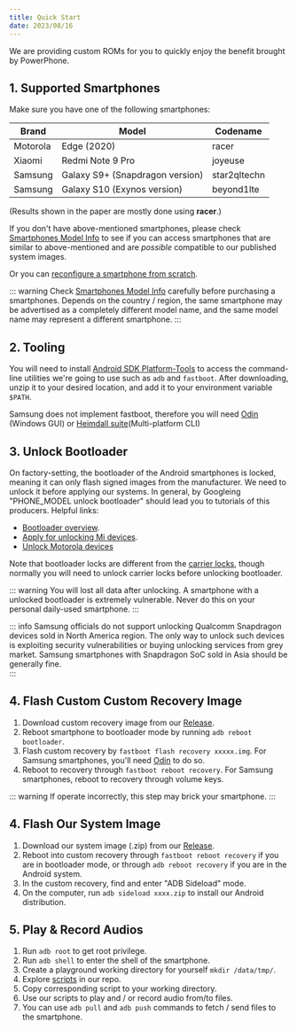 ```yaml
---
title: Quick Start
date: 2023/08/16
---
```


We are providing custom ROMs for you to quickly enjoy the benefit brought by PowerPhone. 

## 1. Supported Smartphones ##

Make sure you have one of the following smartphones:

| Brand | Model | Codename |
| ----- | ----- | -------  |
| Motorola| Edge (2020) | racer |
| Xiaomi | Redmi Note 9 Pro | joyeuse |
| Samsung | Galaxy S9+ (Snapdragon version) | star2qltechn |
| Samsung | Galaxy S10 (Exynos version) | beyond1lte |

(Results shown in the paper are mostly done using **racer**.) 

If you don't have above-mentioned smartphones, please check [Smartphones Model Info](/docs/supportedSmartphones.md) to see if you can access smartphones that are similar to above-mentioned and are *possible* compatible to our published system images.

Or you can [reconfigure a smartphone from scratch](/docs/hack.md). 

::: warning
Check [Smartphones Model Info](/docs/supportedSmartphones.md) carefully before purchasing a smartphones. Depends on the country / region, the same smartphone may be advertised as a completely different model name, and the same model name may represent a different smartphone.
:::

## 2. Tooling  ##
You will need to install [Android SDK Platform-Tools](https://developer.android.com/tools/releases/platform-tools) to access the command-line utilities we're going to use such as `adb` and `fastboot`. After downloading, unzip it to your desired location, and add it to your environment variable `$PATH`. 

Samsung does not implement fastboot, therefore you will need [Odin](https://samsungodin.com/) (Windows GUI) or [Heimdall suite](https://androidfilehost.com/?w=files&flid=304516)(Multi-platform CLI)

## 3. Unlock Bootloader ##

On factory-setting, the bootloader of the Android smartphones is locked, meaning it can only flash signed images from the manufacturer. We need to unlock it before applying our systems. In general, by Googleing "PHONE_MODEL unlock bootloader" should lead you to tutorials of this producers. Helpful links: 

* [Bootloader overview](https://source.android.com/docs/core/architecture/bootloader).
* [Apply for unlocking Mi devices](https://en.miui.com/unlock/index.html).
* [Unlock Motorola devices](https://en-us.support.motorola.com/app/standalone/bootloader/unlock-your-device-a)

Note that bootloader locks are different from the [carrier locks](https://en.wikipedia.org/wiki/SIM_lock), though normally you will need to unlock carrier locks before unlocking bootloader. 

::: warning
You will lost all data after unlocking. A smartphone with a unlocked bootloader is extremely vulnerable. Never do this on your personal daily-used smartphone.
:::

::: info
Samsung officials do not support unlocking Qualcomm Snapdragon devices sold in North America region. The only way to unlock such devices is exploiting security vulnerabilities or buying unlocking services from grey market. Samsung smartphones with Snapdragon SoC sold in Asia should be generally fine.  
:::

## 4. Flash Custom Custom Recovery Image ##

1. Download custom recovery image from our [Release](https://github.com/PowerPhone/PowerPhone/releases).
2. Reboot smartphone to bootloader mode by running `adb reboot bootloader`.
3. Flash custom recovery by `fastboot flash recovery xxxxx.img`. For Samsung smartphones, you'll need [Odin](https://samsungodin.com/) to do so.
4. Reboot to recovery through `fastboot reboot recovery`. For Samsung smartphones, reboot to recovery through volume keys.

::: warning
If operate incorrectly, this step may brick your smartphone.
:::

## 4. Flash Our System Image ##

1. Download our system image (.zip) from our [Release](https://github.com/PowerPhone/PowerPhone/releases).
2. Reboot into custom recovery through `fastboot reboot recovery` if you are in bootloader mode, or through `adb reboot recovery` if you are in the Android system.
3. In the custom recovery, find and enter "ADB Sideload" mode.
4. On the computer, run `adb sideload xxxx.zip` to install our Android distribution.

## 5. Play & Record Audios ##

1. Run `adb root` to get root privilege.
2. Run `adb shell` to enter the shell of the smartphone.
3. Create a playground working directory for yourself `mkdir /data/tmp/`.
4. Explore [scripts](https://github.com/PowerPhone/PowerPhone) in our repo. 
5. Copy corresponding script to your working directory.
6. Use our scripts to play and / or record audio from/to files.
7. You can use `adb pull` and `adb push` commands to fetch / send files to the smartphone. 